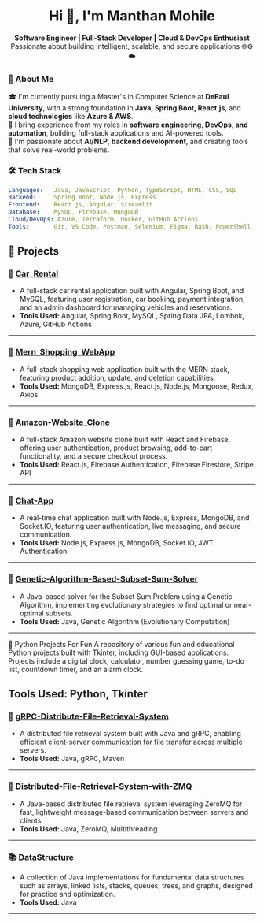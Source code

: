 <h1 align="center">Hi 👋, I'm Manthan Mohile</h1>

<p align="center">
  <b>Software Engineer | Full-Stack Developer | Cloud & DevOps Enthusiast</b><br/>
  Passionate about building intelligent, scalable, and secure applications 🌐⚙️☁️
</p>

### 🧠 About Me

🎓 I'm currently pursuing a Master's in Computer Science at **DePaul University**, with a strong foundation in **Java, Spring Boot, React.js**, and **cloud technologies** like **Azure & AWS**.  
💼 I bring experience from my roles in **software engineering, DevOps, and automation**, building full-stack applications and AI-powered tools.  
🚀 I'm passionate about **AI/NLP**, **backend development**, and creating tools that solve real-world problems.



### 🛠️ Tech Stack

```yaml
Languages:   Java, JavaScript, Python, TypeScript, HTML, CSS, SQL
Backend:     Spring Boot, Node.js, Express
Frontend:    React.js, Angular, Streamlit
Database:    MySQL, Firebase, MongoDB
Cloud/DevOps: Azure, Terraform, Docker, GitHub Actions
Tools:       Git, VS Code, Postman, Selenium, Figma, Bash, PowerShell

```

## 📂 Projects

### 🚗 [Car_Rental](https://github.com/Manthan2297/Car_Rental.git)
- A full-stack car rental application built with Angular, Spring Boot, and MySQL, featuring user registration, car booking, payment integration, and an admin dashboard for managing vehicles and reservations.
- **Tools Used:** Angular, Spring Boot, MySQL, Spring Data JPA, Lombok, Azure, GitHub Actions

---

### 🛒 [Mern_Shopping_WebApp](https://github.com/Manthan2297/MERN-Shopping-Store.git)
- A full-stack shopping web application built with the MERN stack, featuring product addition, update, and deletion capabilities.
- **Tools Used:** MongoDB, Express.js, React.js, Node.js, Mongoose, Redux, Axios

---

### 🛒 [Amazon-Website_Clone](https://github.com/Manthan2297/Amazon-Website_Clone.git)
- A full-stack Amazon website clone built with React and Firebase, offering user authentication, product browsing, add-to-cart functionality, and a secure checkout process.
- **Tools Used:** React.js, Firebase Authentication, Firebase Firestore, Stripe API

---

### 💬 [Chat-App](https://github.com/Manthan2297/Chat-App.git)
- A real-time chat application built with Node.js, Express, MongoDB, and Socket.IO, featuring user authentication, live messaging, and secure communication.
- **Tools Used:** Node.js, Express.js, MongoDB, Socket.IO, JWT Authentication

---

### 🧬 [Genetic-Algorithm-Based-Subset-Sum-Solver](https://github.com/Manthan2297/Genetic-Algorithm-Based-Subset-Sum-Solver.git)
- A Java-based solver for the Subset Sum Problem using a Genetic Algorithm, implementing evolutionary strategies to find optimal or near-optimal subsets.
- **Tools Used:** Java, Genetic Algorithm (Evolutionary Computation)

---
🐍 Python Projects For Fun
A repository of various fun and educational Python projects built with Tkinter, including GUI-based applications. Projects include a digital clock, calculator, number guessing game, to-do list, countdown timer, and an alarm clock.

Tools Used: Python, Tkinter
---
### 📂 [gRPC-Distribute-File-Retrieval-System](https://github.com/Manthan2297/gRPC-Distribute-File-Retrieval-System.git)
- A distributed file retrieval system built with Java and gRPC, enabling efficient client-server communication for file transfer across multiple servers.
- **Tools Used:** Java, gRPC, Maven

---

### 📂 [Distributed-File-Retrieval-System-with-ZMQ](https://github.com/Manthan2297/Distributed-File-Retrieval-System-with-ZMQ.git)
- A Java-based distributed file retrieval system leveraging ZeroMQ for fast, lightweight message-based communication between servers and clients.
- **Tools Used:** Java, ZeroMQ, Multithreading

---

### 📚 [DataStructure](https://github.com/Manthan2297/DataStructure.git)
- A collection of Java implementations for fundamental data structures such as arrays, linked lists, stacks, queues, trees, and graphs, designed for practice and optimization.
- **Tools Used:** Java

---



